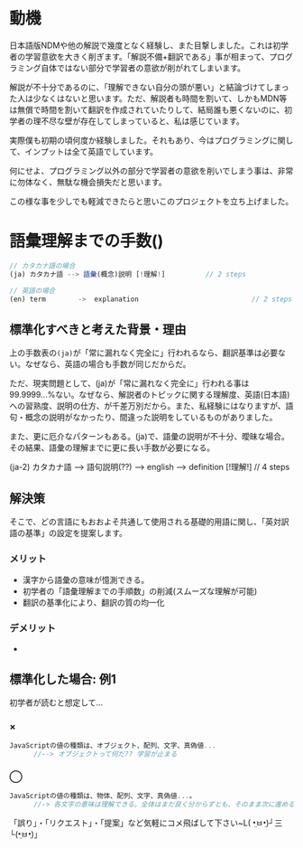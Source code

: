 # 動機
日本語版NDMや他の解説で幾度となく経験し、また目撃しました。これは初学者の学習意欲を大きく削ぎます。「解説不備+翻訳である」事が相まって、プログラミング自体ではない部分で学習者の意欲が削がれてしまいます。

解説が不十分であるのに、「理解できない自分の頭が悪い」と結論づけてしまった人は少なくはないと思います。ただ、解説者も時間を割いて、しかもMDN等は無償で時間を割いて翻訳を作成されていたりして、結局誰も悪くないのに、初学者の理不尽な壁が存在してしまっていると、私は感じています。

実際僕も初期の頃何度か経験しました。それもあり、今はプログラミングに関して、インプットは全て英語でしています。


何にせよ、プログラミング以外の部分で学習者の意欲を削いでしまう事は、非常に勿体なく、無駄な機会損失だと思います。

この様な事を少しでも軽減できたらと思いこのプロジェクトを立ち上げました。


# 語彙理解までの手数()

```js
// カタカナ語の場合
(ja) カタカナ語 --> 語彙(概念)説明 [!理解!] 			// 2 steps

// 英語の場合
(en) term 		 ->  explanation 							// 2 steps
```




## 標準化すべきと考えた背景・理由
上の手数表の`(ja)`が「常に漏れなく完全に」行われるなら、翻訳基準は必要ない。なぜなら、英語の場合も手数が同じだからだ。

ただ、現実問題として、(ja)が「常に漏れなく完全に」行われる事は99.9999...%ない。なぜなら、解説者のトピックに関する理解度、英語(日本語)への習熟度、説明の仕方、が千差万別だから。また、私経験にはなりますが、語句・概念の説明がなかったり、間違った説明をしているものがありました。


また、更に厄介なパターンもある。(ja)で、語彙の説明が不十分、曖昧な場合。その結果、語彙の理解までに更に長い手数が必要になる。

(ja-2) カタカナ語 --> 語句説明(??) --> english --> definition [!理解!] // 4 steps





## 解決策
そこで、どの言語にもおおよそ共通して使用される基礎的用語に関し、「英対訳語の基準」の設定を提案します。

### メリット
- 漢字から語彙の意味が憶測できる。　
- 初学者の「語彙理解までの手順数」の削減(スムーズな理解が可能)
- 翻訳の基準化により、翻訳の質の均一化

### デメリット
- 




## 標準化した場合: 例1
初学者が読むと想定して…

### ×
```js
JavaScriptの値の種類は、オブジェクト、配列、文字、真偽値...
      //--> オブジェクトって何だ?? 学習が止まる
```

### ◯
```js
JavaScriptの値の種類は、物体、配列、文字、真偽値...。
      //-> 各文字の意味は理解できる。全体はまだ良く分からずとも、そのまま次に進める
```


「誤り」・「リクエスト」・「提案」など気軽にコメ飛ばして下さい~L( •̤ㅂ•̤)┘三└(•̤ㅂ•̤)」
